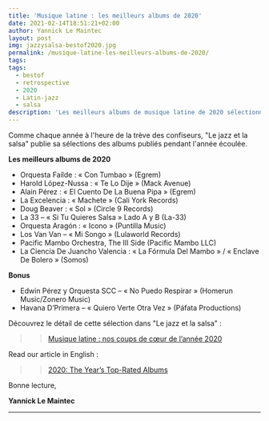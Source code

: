 ```yaml
---
title: 'Musique latine : les meilleurs albums de 2020'
date: 2021-02-14T18:51:21+02:00
author: Yannick Le Maintec
layout: post
img: jazzysalsa-bestof2020.jpg
permalink: /musique-latine-les-meilleurs-albums-de-2020/
tags:
tags:
  - bestof
  - retrospective
  - 2020
  - Latin-jazz
  - salsa
description: 'Les meilleurs albums de musique latine de 2020 sélectionné par "Le jazz et la salsa".'
---
```


Comme chaque année à l'heure de la trève des confiseurs, "Le jazz et la salsa" publie sa sélections des albums publiés pendant l'année écoulée.


**Les meilleurs albums de 2020**

* Orquesta Faílde : « Con Tumbao » (Egrem)
* Harold López-Nussa : « Te Lo Dije » (Mack Avenue)
* Alain Pérez : « El Cuento De La Buena Pipa » (Egrem)
* La Excelencia : « Machete » (Cali York Records)
* Doug Beaver : « Sol » (Circle 9 Records)
* La 33 – « Si Tu Quieres Salsa » Lado A y B (La-33)
* Orquesta Aragón : « Icono » (Puntilla Music)
* Los Van Van – « Mi Songo » (Lulaworld Records)
* Pacific Mambo Orchestra, The III Side (Pacific Mambo LLC)
* La Ciencia De Juancho Valencia : « La Fórmula Del Mambo » / « Enclave De Bolero » (Somos)

**Bonus**

* Edwin Pérez y Orquesta SCC – « No Puedo Respirar » (Homerun Music/Zonero Music)
* Havana D’Primera – « Quiero Verte Otra Vez » (Páfata Productions)


Découvrez le détail de cette sélection dans "Le jazz et la salsa" :

>> [Musique latine : nos coups de cœur de l’année 2020](hhttps://www.lemonde.fr/le-jazz-et-la-salsa/article/2021/01/02/musique-latine-nos-coups-de-c-ur-de-l-annee-2020_6065021_5324427.html)

Read our article in English :

>> [2020: The Year’s Top-Rated Albums](https://www.lemonde.fr/blog/mundolatino/2021/02/12/2020-the-years-top-rated-albums-2/)


Bonne lecture,

**Yannick Le Maintec**

---
